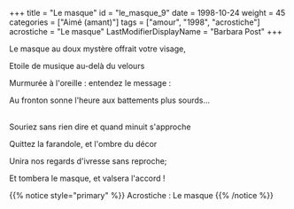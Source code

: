 +++
title = "Le masque"
id = "le_masque_9"
date = 1998-10-24
weight = 45
categories = ["Aimé (amant)"]
tags = ["amour", "1998", "acrostiche"]
acrostiche = "Le masque"
LastModifierDisplayName = "Barbara Post"
+++

Le masque au doux mystère offrait votre visage,

Etoile de musique au-delà du velours

Murmurée à l'oreille : entendez le message :

Au fronton sonne l'heure aux battements plus sourds...

 \
Souriez sans rien dire et quand minuit s'approche

Quittez la farandole, et l'ombre du décor

Unira nos regards d'ivresse sans reproche;

Et tombera le masque, et valsera l'accord !

{{% notice style="primary" %}}
Acrostiche : Le masque
{{% /notice %}}

